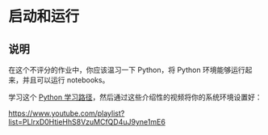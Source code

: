 # 启动和运行

## 说明

在这个不评分的作业中，你应该温习一下 Python，将 Python 环境能够运行起来，并且可以运行 notebooks。

学习这个 [Python 学习路径](https://docs.microsoft.com/learn/paths/python-language/?WT.mc_id=academic-77952-leestott)，然后通过这些介绍性的视频将你的系统环境设置好：

https://www.youtube.com/playlist?list=PLlrxD0HtieHhS8VzuMCfQD4uJ9yne1mE6
